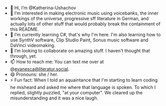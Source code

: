 - 👋 Hi, I’m @Katherina-Ushachov
- 👀 I’m interested in making electronic music using voicebanks, the inner workings of the universe, progressive sff literature in German, and actually lots of other stuff that would probably break the containment of this README.
- 🌱 I’m currently learning C#, that's why I'm here. I'm also learning how to use SynthV software, Clip Studio Paint, Sonus music software and DaVinci videomaking. 
- 💞️ I’m looking to collaborate on amazing stuff. I haven't thought that through, yet.
- 📫 How to reach me: You can text me over at @evanesca@literatur.social.
- 😄 Pronouns: she / her.
- ⚡ Fun fact: When I told an aquaintance that I'm starting to learn coding he misheard and asked me where that language is spoken. To which I replied, slightly puzzled, "at your computer". We cleared up the misunderstanding and it was a nice laugh.

<!---
Katherina-Ushachov/Katherina-Ushachov is a ✨ special ✨ repository because its `README.md` (this file) appears on your GitHub profile.
You can click the Preview link to take a look at your changes.
--->
